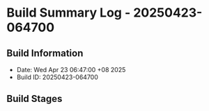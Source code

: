 # Build Summary Log - 20250423-064700

## Build Information
- Date: Wed Apr 23 06:47:00 +08 2025
- Build ID: 20250423-064700

## Build Stages


